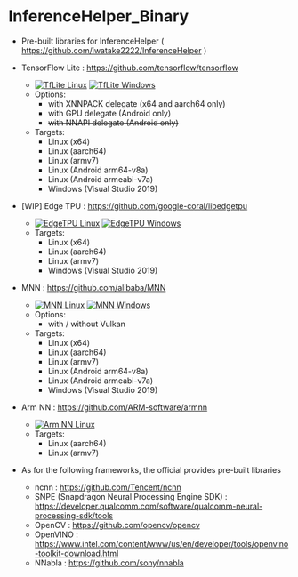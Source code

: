 # InferenceHelper_Binary
- Pre-built libraries for InferenceHelper ( https://github.com/iwatake2222/InferenceHelper )

- TensorFlow Lite : https://github.com/tensorflow/tensorflow
    - [![TfLite Linux](https://github.com/iwatake2222/InferenceHelper_Binary/actions/workflows/build_tflite_linux.yml/badge.svg)](https://github.com/iwatake2222/InferenceHelper_Binary/actions/workflows/build_tflite_linux.yml) [![TfLite Windows](https://github.com/iwatake2222/InferenceHelper_Binary/actions/workflows/build_tflite_windows.yml/badge.svg)](https://github.com/iwatake2222/InferenceHelper_Binary/actions/workflows/build_tflite_windows.yml)
    - Options:
        - with XNNPACK delegate (x64 and aarch64 only)
        - with GPU delegate (Android only)
        - ~~with NNAPI delegate (Android only)~~
    - Targets:
        - Linux (x64)
        - Linux (aarch64)
        - Linux (armv7)
        - Linux (Android arm64-v8a)
        - Linux (Android armeabi-v7a)
        - Windows (Visual Studio 2019)
- [WIP] Edge TPU : https://github.com/google-coral/libedgetpu
    - [![EdgeTPU Linux](https://github.com/iwatake2222/InferenceHelper_Binary/actions/workflows/build_edgetpu_linux.yml/badge.svg)](https://github.com/iwatake2222/InferenceHelper_Binary/actions/workflows/build_edgetpu_linux.yml) [![EdgeTPU Windows](https://github.com/iwatake2222/InferenceHelper_Binary/actions/workflows/build_edgetpu_windows.yml/badge.svg)](https://github.com/iwatake2222/InferenceHelper_Binary/actions/workflows/build_edgetpu_windows.yml)
    - Targets:
        - Linux (x64)
        - Linux (aarch64)
        - Linux (armv7)
        - Windows (Visual Studio 2019)
- MNN : https://github.com/alibaba/MNN
    - [![MNN Linux](https://github.com/iwatake2222/InferenceHelper_Binary/actions/workflows/build_mnn_linux.yml/badge.svg)](https://github.com/iwatake2222/InferenceHelper_Binary/actions/workflows/build_mnn_linux.yml) [![MNN Windows](https://github.com/iwatake2222/InferenceHelper_Binary/actions/workflows/build_mnn_windows.yml/badge.svg)](https://github.com/iwatake2222/InferenceHelper_Binary/actions/workflows/build_mnn_windows.yml)
    - Options:
        - with / without Vulkan
    - Targets:
        - Linux (x64)
        - Linux (aarch64)
        - Linux (armv7)
        - Linux (Android arm64-v8a)
        - Linux (Android armeabi-v7a)
        - Windows (Visual Studio 2019)
- Arm NN : https://github.com/ARM-software/armnn
    - [![Arm NN Linux](https://github.com/iwatake2222/InferenceHelper_Binary/actions/workflows/build_armnn_linux.yml/badge.svg)](https://github.com/iwatake2222/InferenceHelper_Binary/actions/workflows/build_armnn_linux.yml)
    - Targets:
        - Linux (aarch64)
        - Linux (armv7)

- As for the following frameworks, the official provides pre-built libraries
    - ncnn : https://github.com/Tencent/ncnn
    - SNPE (Snapdragon Neural Processing Engine SDK) : https://developer.qualcomm.com/software/qualcomm-neural-processing-sdk/tools
    - OpenCV : https://github.com/opencv/opencv
    - OpenVINO : https://www.intel.com/content/www/us/en/developer/tools/openvino-toolkit-download.html
    - NNabla : https://github.com/sony/nnabla